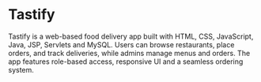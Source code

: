 # Tastify
Tastify is a web-based food delivery app built with HTML, CSS, JavaScript, Java, JSP, Servlets and MySQL. Users can browse restaurants, place orders, and track deliveries, while admins manage menus and orders. The app features role-based access, responsive UI and a seamless ordering system.
